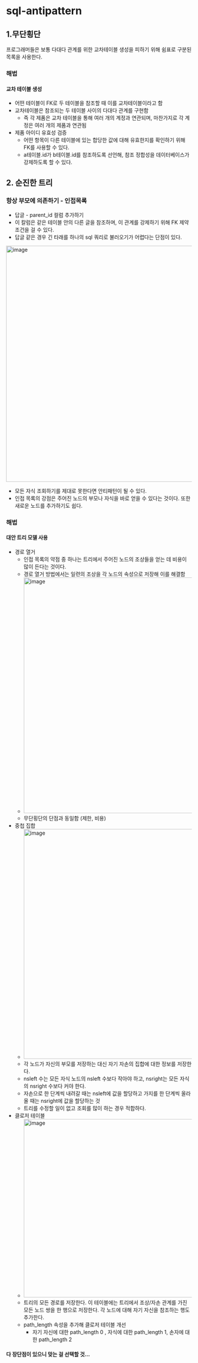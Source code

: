 # sql-antipattern
## 1.무단횡단
프로그래머들은 보통 다대다 관계를 위한 교차테이블 생성을 피하기 위해 쉼표로 구분된 목록을 사용한다. 
### 해법
#### 교차 테이블 생성
- 어떤 테이블이 FK로 두 테이블을 참조할 때 이를 교차테이블이라고 함
- 교차테이블은 참조되는 두 테이블 사이의 다대다 관계를 구현함
    - 즉 각 제품은 교차 테이블을 통해 여러 개의 계정과 연관되며, 마찬가지로 각 계정은 여러 개의 제품과 연관됨
- 제품 아이디 유효성 검증
  -  어떤 항목이 다른 테이블에 있는 합당한 값에 대해 유효한지를 확인하기 위해 FK를 사용할 수 있다.
  -  a테이블.id가 b테이블.id를 참조하도록 선언해, 참조 정합성을 데이터베이스가 강제하도록 할 수 있다. 

## 2. 순진한 트리 
### 항상 부모에 의존하기 - 인접목록
- 답글 - parent_id 컬럼 추가하기
- 이 칼럼은 같은 테이블 안의 다른 글을 참조하며, 이 관계를 강제하기 위해 FK 제약조건을 걸 수 있다.
- 답글 같은 경우 긴 타래를 하나의 sql 쿼리로 불러오기가 어렵다는 단점이 있다. 

<img width="639" alt="image" src="https://github.com/hyunjungkimm/sql-antipattern/assets/97015607/f48c9045-f84a-437f-891e-0289bf864e51">

- 모든 자식 조회하기를 제대로 못한다면 안티패턴이 될 수 있다.
- 인접 목록의 강점은 주어진 노드의 부모나 자식을 바로 얻을 수 있다는 것이다. 또한 새로운 노드를 추가하기도 쉽다.

### 해법 
#### 대안 트리 모델 사용 
- 경로 열거
  - 인접 목록의 약점 중 하나는 트리에서 주어진 노드의 조상들을 얻는 데 비용이 많이 든다는 것이다.
  - 경로 열거 방법에서는 일련의 조상을 각 노드의 속성으로 저장해 이를 해결함
  - <img width="638" alt="image" src="https://github.com/hyunjungkimm/sql-antipattern/assets/97015607/da5897c1-e784-40c4-aaa1-ce4e925daa33">
  - 무단횡단의 단점과 동일함 (제한, 비용)
- 중첩 집합
    - <img width="622" alt="image" src="https://github.com/hyunjungkimm/sql-antipattern/assets/97015607/12671ae8-e181-40d1-bc27-6c7dcda914f6">
    - 각 노드가 자신의 부모를 저장하는 대신 자기 자손의 집합에 대한 정보를 저장한다.
    - nsleft 수는 모든 자식 노드의 nsleft 수보다 작아야 하고, nsright는 모든 자식의 nsright 수보다 커야 한다.
    - 자손으로 한 단계씩 내려갈 때는 nsleft에 값을 할당하고 가지를 한 단계씩 올라올 때는 nsright에 값을 할당하는 것
    - 트리를 수정할 일이 없고 조회를 많이 하는 경우 적합하다.  
- 클로저 테이블
    - <img width="483" alt="image" src="https://github.com/hyunjungkimm/sql-antipattern/assets/97015607/3062fa58-df26-47fc-bccf-dda09a65212d">
    - 트리의 모든 경로를 저장한다. 이 테이블에는 트리에서 조상/자손 관계를 가진 모든 노드 쌍을 한 행으로 저장한다. 각 노드에 대해 자기 자신을 참조하는 행도 추가한다.
    - path_length 속성을 추가해 클로저 테이블 개선
        -  자기 자신에 대한 path_length 0 , 자식에 대한 path_length 1, 손자에 대한 path_length 2

#### 다 장단점이 있으니 맞는 걸 선택할 것...
